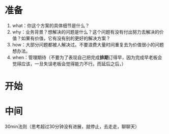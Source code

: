 # 准备
1. what：你这个方案的具体细节是什么？
2. why：业务背景？想解决的问题是什么？这个问题有没有付出努力去解决的价值？如果有价值，它有没有别的更好的解决方案？
3. how：大部分问题都被人解决过。不要浪费大量时间重复去为价值很小的问题想办法。
4. when：管理期待（不要为了表现自己把完成**排期**订得早，因为完成早老板会觉得应该，一旦失误老板会觉得能力不行。而延后之后，）
# 开始
# 中间
30min法则（思考超过30分钟没有进展，就停止，去走走，聊聊天）